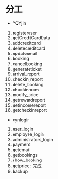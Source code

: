 # 分工
- YQYjin
1. registeruser
2. getCreditCardData
3. addcreditcard
4. deletecreditcard
5. updateemail
6. booking
7. cancelbooking
8. generateticket
9. arrival_report
10. checkin_report
11. delete_booking
12. checkinroom
13. modify_price
14. getrewardreport
15. getincomereport
16. getcheckinreport
- cynlogin
1. user_login
2. employee_login
3. administrators_login
4. payment 
5. getemail  
6. getbookings
7. show_booking
8. getprice : 完成
9. backup

